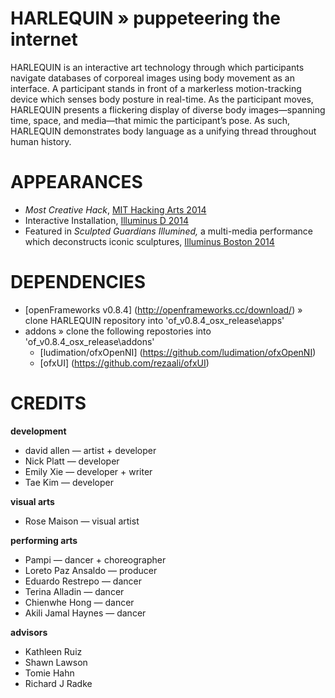 HARLEQUIN » puppeteering the internet
=========

HARLEQUIN is an interactive art technology through which participants navigate databases of corporeal images using body movement as an interface. A participant stands in front of a markerless motion-tracking device which senses body posture in real-time. As the participant moves, HARLEQUIN presents a flickering display of diverse body images—spanning time, space, and media—that mimic the participant’s pose. As such, HARLEQUIN demonstrates body language as a unifying thread throughout human history.

APPEARANCES
=========
* <i>Most Creative Hack</i>, <a href="http://ow.ly/CBWcx ">MIT Hacking Arts 2014</a>
* Interactive Installation, <a href="https://www.facebook.com/events/686303684810313/">Illuminus D 2014<a>
* Featured in <i>Sculpted Guardians Illumined,</i> a multi-media performance which deconstructs iconic sculptures, <a href="http://illuminusboston.org/">Illuminus Boston 2014<a>

DEPENDENCIES
=========
* [openFrameworks v0.8.4] (http://openframeworks.cc/download/) » clone HARLEQUIN repository into 'of_v0.8.4_osx_release\apps\'
* addons » clone the following repostories into 'of_v0.8.4_osx_release\addons\'
   * [ludimation/ofxOpenNI] (https://github.com/ludimation/ofxOpenNI)
   * [ofxUI] (https://github.com/rezaali/ofxUI)

CREDITS
=========
**development**
* david allen — artist + developer
* Nick Platt — developer
* Emily Xie — developer + writer
* Tae Kim — developer

**visual arts**
* Rose Maison — visual artist

**performing arts**
* Pampi — dancer + choreographer
* Loreto Paz Ansaldo — producer
* Eduardo Restrepo — dancer
* Terina Alladin — dancer
* Chienwhe Hong — dancer
* Akili Jamal Haynes — dancer

**advisors**
* Kathleen Ruiz
* Shawn Lawson
* Tomie Hahn
* Richard J Radke
